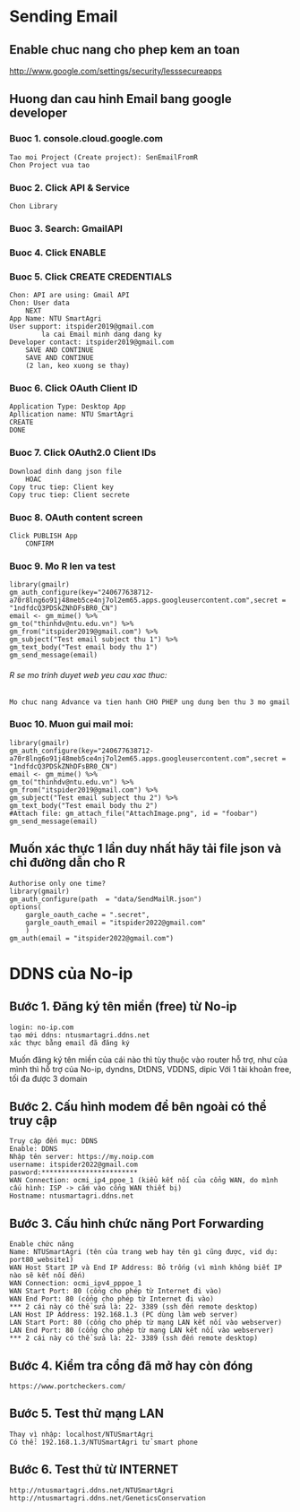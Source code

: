 # Sending Email

## Enable chuc nang cho phep kem an toan
http://www.google.com/settings/security/lesssecureapps

## Huong dan cau hinh Email bang google developer
### Buoc 1. console.cloud.google.com
	Tao moi Project (Create project): SenEmailFromR
	Chon Project vua tao
### Buoc 2. Click API & Service
	Chon Library
### Buoc 3. Search: GmailAPI
### Buoc 4. Click ENABLE
### Buoc 5. Click CREATE CREDENTIALS
	Chon: API are using: Gmail API
	Chon: User data
		NEXT
	App Name: NTU SmartAgri
	User support: itspider2019@gmail.com
			la cai Email minh dang dang ky
	Developer contact: itspider2019@gmail.com
		SAVE AND CONTINUE
		SAVE AND CONTINUE
		(2 lan, keo xuong se thay)
### Buoc 6. Click OAuth Client ID
	Application Type: Desktop App
	Apllication name: NTU SmartAgri
	CREATE
	DONE
### Buoc 7. Click OAuth2.0 Client IDs
	Download dinh dang json file
		HOAC
	Copy truc tiep: Client key
	Copy truc tiep: Client secrete
### Buoc 8. OAuth content screen
	Click PUBLISH App
		CONFIRM
### Buoc 9. Mo R len va test
	library(gmailr)
	gm_auth_configure(key="240677638712-a70r8lng6o91j48meb5ce4nj7ol2em65.apps.googleusercontent.com",secret = "1ndfdcQ3PDSkZNhDFsBR0_CN")
	email <- gm_mime() %>%
	gm_to("thinhdv@ntu.edu.vn") %>%
	gm_from("itspider2019@gmail.com") %>%
	gm_subject("Test email subject thu 1") %>%
	gm_text_body("Test email body thu 1")
	gm_send_message(email)
###### R se mo trinh duyet web yeu cau xac thuc:
	Mo chuc nang Advance va tien hanh CHO PHEP ung dung ben thu 3 mo gmail
### Buoc 10. Muon gui mail moi:
	library(gmailr)
	gm_auth_configure(key="240677638712-a70r8lng6o91j48meb5ce4nj7ol2em65.apps.googleusercontent.com",secret = "1ndfdcQ3PDSkZNhDFsBR0_CN")
	email <- gm_mime() %>%
	gm_to("thinhdv@ntu.edu.vn") %>%
	gm_from("itspider2019@gmail.com") %>%
	gm_subject("Test email subject thu 2") %>%
	gm_text_body("Test email body thu 2")
	#Attach file: gm_attach_file("AttachImage.png", id = "foobar")
	gm_send_message(email)
## Muốn xác thực 1 lần duy nhất hãy tải file json và chỉ đường dẫn cho R
	Authorise only one time?
	library(gmailr)
	gm_auth_configure(path  = "data/SendMailR.json")
	options(
		gargle_oauth_cache = ".secret",
		gargle_oauth_email = "itspider2022@gmail.com"
		)
	gm_auth(email = "itspider2022@gmail.com")

# DDNS của No-ip
## Bước 1. Đăng ký tên miền (free) từ No-ip
	login: no-ip.com
	tạo mới ddns: ntusmartagri.ddns.net
	xác thực bằng email đã đăng ký
Muốn đăng ký tên miền của cái nào thì tùy thuộc vào router hỗ trợ, như của mình thì hỗ trợ của No-ip, dyndns, DtDNS, VDDNS, dipic
Với 1 tài khoản free, tối đa được 3 domain
## Bước 2. Cấu hình modem để bên ngoài có thể truy cập
	Truy cập đến mục: DDNS
	Enable: DDNS
	Nhập tên server: https://my.noip.com
	username: itspider2022@gmail.com
	pasword:************************
	WAN Connection: ocmi_ip4_ppoe_1 (kiểu kết nối của cổng WAN, do mình cấu hình: ISP -> cắm vào cổng WAN thiết bị)
	Hostname: ntusmartagri.ddns.net
## Bước 3. Cấu hình chức năng Port Forwarding
	Enable chức năng
	Name: NTUSmartAgri (tên của trang web hay tên gì cũng được, vid dụ: port80_website1)
	WAN Host Start IP và End IP Address: Bỏ trống (vì mình không biết IP nào sẽ kết nối đến)
	WAN Connection: ocmi_ipv4_pppoe_1
	WAN Start Port: 80 (cổng cho phép từ Internet đi vào)
	WAN End Port: 80 (cổng cho phép từ Internet đi vào)
	*** 2 cái này có thể sửa là: 22- 3389 (ssh đến remote desktop)
	LAN Host IP Address: 192.168.1.3 (PC dùng làm web server)
	LAN Start Port: 80 (cổng cho phép từ mạng LAN kết nối vào webserver)
	LAN End Port: 80 (cổng cho phép từ mạng LAN kết nối vào webserver)
	*** 2 cái này có thể sửa là: 22- 3389 (ssh đến remote desktop)
## Bước 4. Kiểm tra cổng đã mở hay còn đóng
	https://www.portcheckers.com/
## Bước 5. Test thử mạng LAN
	Thay vì nhập: localhost/NTUSmartAgri
	Có thể: 192.168.1.3/NTUSmartAgri tử smart phone
## Bước 6. Test thử từ INTERNET
	http://ntusmartagri.ddns.net/NTUSmartAgri
	http://ntusmartagri.ddns.net/GeneticsConservation
	
